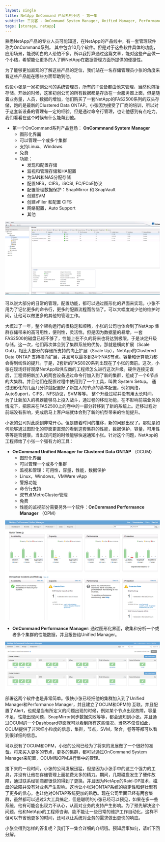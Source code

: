 ```yaml
---
layout: single
title: NetApp OnCommand 产品系列小结 - 第一集
subtitle: 三剑客 - OnCommand System Manager, Unified Manager, Performance Manager
tags: [storage, netapp]
---
```


熟悉NetApp产品的专业人员可能知道，在NetApp的产品线中，有一套管理软件称为OnCommand系列。
其中包含10几个软件。但是对于这些软件具体的功能，应用场景，能说明白的人恐怕不多。所以我打算通过这篇文章，能对这些产品做一个小结，希望能让更多的人了解NetApp在数据管理方面所提供的便捷性。

为了能够更加直观的了解这些产品的定位，我们站在一名存储管理员小张的角度来看这些产品能在哪些方面帮助到他。

假设小张是一家初创公司的系统管理员，所有的IT设备都由他来管理，当然也包括存储。开始的时候，这家初创公司的所有数据都是存放在一台服务器上面，但是随着业务量，人员，数据的增加，他们购买了一套NetApp的FAS2500系列的双头存储，跑的是最新的Clustered Data ONTAP。小张因为接受了厂商的培训，所以对于这套新设备的管理有一定的经验。但是通过命令行管理，也让他感到有点吃力。我们看看在这个时候有什么能帮到他。

- 第一个OnCommand系列产品登场： **OnCommnand System Manager**
	- 图形化界面
	- 可以管理一个或多个集群
	- 支持Linux、Windows
	- 免费
	- 功能：
	  - 发现和配置存储
	  - 监视和管理存储和HA配置
	  - 为SAN和NAS分配存储
	  - 配置NFS，CIFS，iSCSI, FC/FCoE协议
	  - 配置管理数据保护：SnapMirror 和 SnapVault
	  - 创建SVM
	  - 创建vFiler 和配置 CIFS
	  - 网络配置，Auto Support
	  - 其他

![image](/img/NTAP/OCSM.png)

可以说大部分的日常的管理，配置功能，都可以通过图形化的界面来实现。小张不用为了记忆更多的命令行，更多的配置流程而苦恼了。可以大幅度减少他的维护时间，让他可以做更多的其他的管理工作。

大概过了一年，整个架构运行的很稳定和顺畅，小张的公司也体会到了NetApp 集群存储带来的高可用性，便利性，灵活性。但是因为数据量的暴增，一套FAS2500的磁盘已经不够了，性能上在不久的将来也将达到极限。于是决定升级存储。这一次，他们再次体会到了集群系统的优势。那就是横向扩展（Scale Out）。相比大部分的存储所支持的向上扩展（Scale Up），NetApp的Clustered Data ONTAP 支持横向扩展，并且可以最多到24个NAS节点。容量和计算能力都会得到线性的提升。于是，2套新的FAS8020系列出现在了小张的面前。这次，小张在现场好好观摩NetApp和供应商的工程师怎么进行这次升级。硬件连接无误后，工程师把新加入的两套设备通过命令行加入到了新的集群，组成了一个6节点的大集群。并且他们在配置过程中使用到了一个工具，叫做 System Setup。 通过图形化的几面几分钟就配置好了新加入的节点的基本配置，例如网络，AutoSuport，CIFS，NFS协议，SVM等等。
整个升级过程并没有用太长时间。为了让新加入的机器能够马上投入战斗，通过卷的移动功能，在不影响前端业务的情况下，把原来在FAS2500上的卷中的一部分转移到了新的系统上。迁移过程对前端没有影响，完成后马上客户端就体会到了新的机型带来的性能提升。

小张的公司对此感到非常开心。但是随着时间的推移，新的问题出现了。那就是如何能够通过图形化的界面更直观的看到这套集群的性能，数据保护，容量，可用性等等是否健康。当出现问题的时候能够快速通知小张。针对这个问题，NetApp的工程师给了小张一个强有力的工具：

- **OnCommand Unified Manager for Clustered Data ONTAP** （OCUM）
	- 图形化界面
	- 可以管理一个或多个集群
	- 监视和管理：可用性，容量，性能，数据保护
	- Linux，Windows，VMWare vApp
    - 警报功能
    - 命令行支持
    - 双节点MetroCluster管理
    - 免费
    - 性能的监视部分需要另外一个软件：**OnCommand Performance Manager** （OPM）

![image](/img/NTAP/OCUM.png)

- **OnCommand Performance Manager**: 通过图形化界面，收集和分析一个或者多个集群的性能数据，并且报告给Unified Manager。

![image](/img/NTAP/OPM.png)

部署这两个软件也是非常简单。很快小张已经把他的集群加入到了Unified Manager和Performance Manager，并且建立了OCUM和OPM的 互联。并且配置了Alert，也就是当有所定义的问题出现的时候，例如某个节点出现故障，容量不足，性能出现问题，SnapMirror同步数据失败等等，都会通知到小张。并且通过OCUM的一个Dashboard界面就可以看到所有这些情况。当然不仅仅如此，OCUM提供了非常细小粒度的信息，集群，节点，SVM，聚合，卷等等都可以看到很详细的信息。

可以说有了OCUM和OPM，小张的公司已经为了将来的发展做了一个很好的准备。将来买入更多的节点，更多的集群，都可以通过OnCommand System Manager来配置，OCUM和OPM进行集中的管理。

接下来的一段时间，小张的公司发展迅猛，但是因为小张手中的这三个强力的工具，并没有让他在存储管理上面花费太多的精力。期间，几颗磁盘发生了硬件故障，通过联系经销商都很快的得到了更换。并且因为NetApp的Raid-DP技术，磁盘的故障并没有对业务产生影响。这也让小张对ONTAP系统的稳定性和健壮型有了更多的信心。也让他对ONTAP系统更加的熟悉。现在公司里面已经有两套集群，虽然都可以通过3大工具搞定，但是聪明的小张已经可以预见，如果在多一些系统，他有可能会出现力不从心，从而对业务的支持产生影响。为了预先解决这个问题，他和NetApp的工程师咨询，能不能让一些日常的维护工作自动化，这样不但可以节省他更多的时间，还可以让系统对业务的需求做出更快的响应。

小张会得到怎样的答复呢？我们下一集会详细的介绍哦。预知后事如何，请听下回分解。
